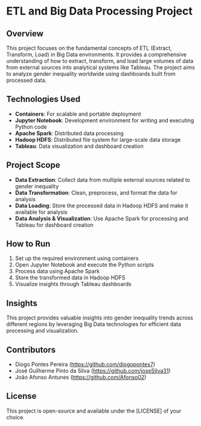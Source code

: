 # ETL and Big Data Processing Project

## Overview
This project focuses on the fundamental concepts of ETL (Extract, Transform, Load) in Big Data environments. It provides a comprehensive understanding of how to extract, transform, and load large volumes of data from external sources into analytical systems like Tableau. The project aims to analyze gender inequality worldwide using dashboards built from processed data.

## Technologies Used
- **Containers**: For scalable and portable deployment
- **Jupyter Notebook**: Development environment for writing and executing Python code
- **Apache Spark**: Distributed data processing
- **Hadoop HDFS**: Distributed file system for large-scale data storage
- **Tableau**: Data visualization and dashboard creation

## Project Scope
- **Data Extraction**: Collect data from multiple external sources related to gender inequality
- **Data Transformation**: Clean, preprocess, and format the data for analysis
- **Data Loading**: Store the processed data in Hadoop HDFS and make it available for analysis
- **Data Analysis & Visualization**: Use Apache Spark for processing and Tableau for dashboard creation

## How to Run
1. Set up the required environment using containers
2. Open Jupyter Notebook and execute the Python scripts
3. Process data using Apache Spark
4. Store the transformed data in Hadoop HDFS
5. Visualize insights through Tableau dashboards

## Insights
This project provides valuable insights into gender inequality trends across different regions by leveraging Big Data technologies for efficient data processing and visualization.

## Contributors
- Diogo Pontes Pereira (https://github.com/diogopontes7)
- José Guilherme Pinto da Silva (https://github.com/joseSilva31)
- João Afonso Antunes (https://github.com/Afonso02)

## License
This project is open-source and available under the [LICENSE] of your choice.


